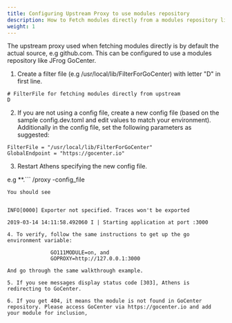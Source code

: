 ```yaml
---
title: Configuring Upstream Proxy to use modules repository
description: How to Fetch modules directly from a modules repository like JFrog GoCenter
weight: 1
---
```


The upstream proxy used when fetching modules directly is by default the actual source, e.g github.com. This can be configured to use a modules repository like JFrog GoCenter.

1. Create a filter file (e.g /usr/local/lib/FilterForGoCenter) with letter "D" in first line.

```
# FilterFile for fetching modules directly from upstream
D
```
2. If you are not using a config file, create a new config file (based on the sample config.dev.toml and edit values to match your environment).
Additionally in the config file, set the following parameters as suggested:

```
FilterFile = "/usr/local/lib/FilterForGoCenter"
GlobalEndpoint = "https://gocenter.io"
```

3. Restart Athens specifying the new config file.

e.g **.```
/proxy  -config_file <path-to new-configfile>
```**
You should see


INFO[0000] Exporter not specified. Traces won't be exported

2019-03-14 14:11:58.492060 I | Starting application at port :3000

4. To verify, follow the same instructions to get up the go environment variable:

              GO111MODULE=on, and
              GOPROXY=http://127.0.0.1:3000

And go through the same walkthrough example.

5. If you see messages display status code [303], Athens is redirecting to GoCenter.

6. If you get 404, it means the module is not found in GoCenter repository. Please access GoCenter via https://gocenter.io and add your module for inclusion,
